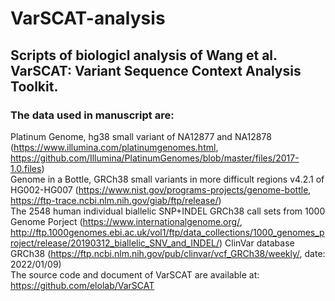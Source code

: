 # VarSCAT-analysis
## Scripts of biologicl analysis of Wang et al. VarSCAT: Variant Sequence Context Analysis Toolkit.<br/> ## 
### The data used in manuscript are: <br/> ###
Platinum Genome, hg38 small variant of NA12877 and NA12878 (https://www.illumina.com/platinumgenomes.html, https://github.com/Illumina/PlatinumGenomes/blob/master/files/2017-1.0.files)<br/>
Genome in a Bottle, GRCh38 small variants in more difficult regions v4.2.1 of HG002-HG007 (https://www.nist.gov/programs-projects/genome-bottle, https://ftp-trace.ncbi.nlm.nih.gov/giab/ftp/release/)<br/>
The 2548 human individual biallelic SNP+INDEL GRCh38 call sets from 1000 Genome Porject (https://www.internationalgenome.org/, http://ftp.1000genomes.ebi.ac.uk/vol1/ftp/data_collections/1000_genomes_project/release/20190312_biallelic_SNV_and_INDEL/)
ClinVar database GRCh38 (https://ftp.ncbi.nlm.nih.gov/pub/clinvar/vcf_GRCh38/weekly/, date: 2022/01/09)<br/>
The source code and document of VarSCAT are available at: https://github.com/elolab/VarSCAT






 
